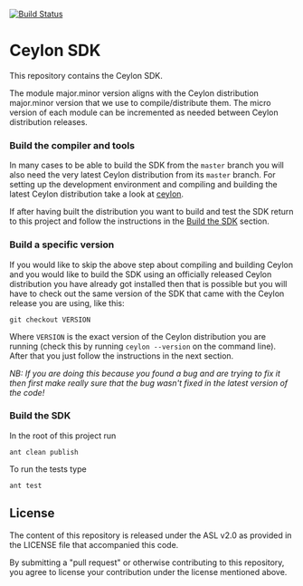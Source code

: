 [![Build Status](https://ci-ceylon.rhcloud.com/buildStatus/icon?job=ceylon-sdk)](https://ci-ceylon.rhcloud.com/job/ceylon-sdk/)

# Ceylon SDK

This repository contains the Ceylon SDK.

The module major.minor version aligns with the Ceylon distribution major.minor
version that we use to compile/distribute them. The micro version of each module
can be incremented as needed between Ceylon distribution releases.

### Build the compiler and tools

In many cases to be able to build the SDK from the `master` branch you will also need
the very latest Ceylon distribution from its `master` branch. For setting up the
development environment and compiling and building the latest Ceylon distribution
take a look at [ceylon](https://github.com/ceylon/ceylon/tree/master/dist#ceylon-distribution).

If after having built the distribution you want to build and test the SDK
return to this project and follow the instructions in the [Build the SDK](#build-the-sdk) section.

### Build a specific version

If you would like to skip the above step about compiling and building Ceylon and you
would like to build the SDK using an officially released Ceylon distribution you have
already got installed then that is possible but you will have to check out the same
version of the SDK that came with the Ceylon release you are using, like this:

    git checkout VERSION
    
Where `VERSION` is the exact version of the Ceylon distribution you are running
(check this by running `ceylon --version` on the command line). After that you just
follow the instructions in the next section.

*NB: If you are doing this because you found a bug and are trying to fix it then first make
really sure that the bug wasn't fixed in the latest version of the code!*

### Build the SDK

In the root of this project run

    ant clean publish
    
To run the tests type

    ant test

## License

The content of this repository is released under the ASL v2.0
as provided in the LICENSE file that accompanied this code.

By submitting a "pull request" or otherwise contributing to this repository, you
agree to license your contribution under the license mentioned above.
